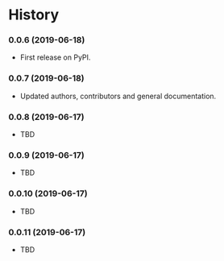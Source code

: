 # History


### 0.0.6 (2019-06-18)

* First release on PyPI.


### 0.0.7 (2019-06-18)

* Updated authors, contributors and general documentation.

### 0.0.8 (2019-06-17)

* TBD

### 0.0.9 (2019-06-17)

* TBD

### 0.0.10 (2019-06-17)

* TBD

### 0.0.11 (2019-06-17)

* TBD
